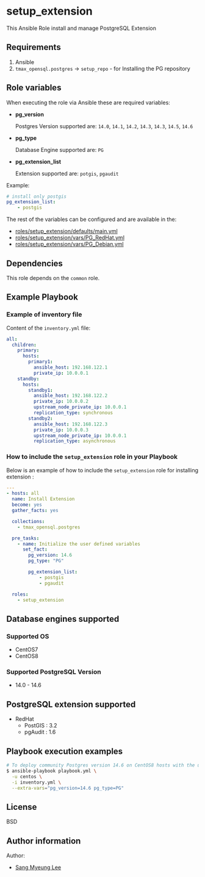 # setup_extension

This Ansible Role install and manage PostgreSQL Extension

## Requirements

1. Ansible
2. `tmax_opensql.postgres` -> `setup_repo` - for Installing the PG repository

## Role variables

When executing the role via Ansible these are required variables:

- **pg_version**

    Postgres Version supported are: `14.0`, `14.1`, `14.2`, `14.3`, `14.3`, `14.5`, `14.6`

- **pg_type**

    Database Engine supported are: `PG`

- **pg_extension_list**

    Extension supported are: `potgis`, `pgaudit`

Example:

```yaml
# install only postgis
pg_extension_list:
    - postgis
```

The rest of the variables can be configured and are available in the:

- [roles/setup_extension/defaults/main.yml](./defaults/main.yml)
- [roles/setup_extension/vars/PG_RedHat.yml](./vars/PG_RedHat.yml)
- [roles/setup_extension/vars/PG_Debian.yml](./vars/PG_Debian.yml)


## Dependencies

This role depends on the `common` role.

## Example Playbook

### Example of inventory file

Content of the `inventory.yml` file:

```yaml
all:
  children:
    primary:
      hosts:
        primary1:
          ansible_host: 192.168.122.1
          private_ip: 10.0.0.1
    standby:
      hosts:
        standby1:
          ansible_host: 192.168.122.2
          private_ip: 10.0.0.2
          upstream_node_private_ip: 10.0.0.1
          replication_type: synchronous
        standby2:
          ansible_host: 192.168.122.3
          private_ip: 10.0.0.3
          upstream_node_private_ip: 10.0.0.1
          replication_type: asynchronous
```


### How to include the `setup_extension` role in your Playbook

Below is an example of how to include the `setup_extension` role for
installing extension :

```yaml
---
- hosts: all
  name: Install Extension
  become: yes
  gather_facts: yes

  collections:
    - tmax_opensql.postgres

  pre_tasks:
    - name: Initialize the user defined variables
      set_fact:
        pg_version: 14.6
        pg_type: "PG"

        pg_extension_list:
            - postgis
            - pgaudit

  roles:
    - setup_extension
```

## Database engines supported

### Supported OS
- CentOS7
- CentOS8

### Supported PostgreSQL Version
- 14.0 - 14.6

## PostgreSQL extension supported

- RedHat
  * PostGIS : 3.2
  * pgAudit : 1.6

## Playbook execution examples
```bash
# To deploy community Postgres version 14.6 on CentOS8 hosts with the user centos
$ ansible-playbook playbook.yml \
  -u centos \
  -i inventory.yml \
  --extra-vars="pg_version=14.6 pg_type=PG"
```

## License

BSD

## Author information
Author:
  * [Sang Myeung Lee](https://github.com/sungmu1)
